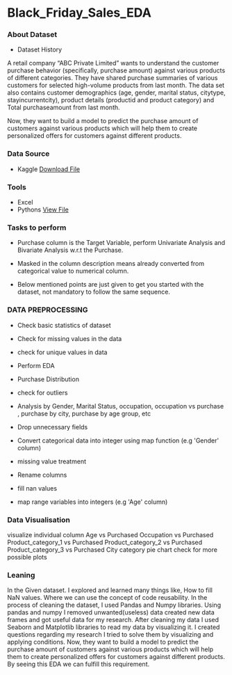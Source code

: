 # Black_Friday_Sales_EDA

### About Dataset

- Dataset History

A retail company “ABC Private Limited” wants to understand the customer purchase behavior (specifically, purchase amount) against various products of different categories. They have shared purchase summaries of various customers for selected high-volume products from last month.
The data set also contains customer demographics (age, gender, marital status, citytype, stayincurrentcity), product details (productid and product category) and Total purchaseamount from last month.

Now, they want to build a model to predict the purchase amount of customers against various products which will help them to create personalized offers for customers against different products.

### Data Source

- Kaggle [Download File](https://www.kaggle.com/datasets/pranavuikey/black-friday-sales-eda/download?datasetVersionNumber=1)

### Tools

- Excel
- Pythons [View File](https://www.kaggle.com/code/vishalchodankar/black-friday-sales-eda-vishal)

### Tasks to perform

- Purchase column is the Target Variable, perform Univariate Analysis and Bivariate Analysis w.r.t the Purchase.

- Masked in the column description means already converted from categorical value to numerical column.

- Below mentioned points are just given to get you started with the dataset, not mandatory to follow the same sequence.

### DATA PREPROCESSING

- Check basic statistics of dataset

- Check for missing values in the data

- check for unique values in data

- Perform EDA

- Purchase Distribution

- check for outliers

- Analysis by Gender, Marital Status, occupation, occupation vs purchase , purchase by city, purchase by age group, etc

- Drop unnecessary fields

- Convert categorical data into integer using map function (e.g 'Gender' column)

- missing value treatment

- Rename columns

- fill nan values

- map range variables into integers (e.g 'Age' column)


### Data Visualisation

visualize individual column
Age vs Purchased
Occupation vs Purchased
Product_category_1 vs Purchased
Product_category_2 vs Purchased
Product_category_3 vs Purchased
City category pie chart
check for more possible plots

### Leaning 

In the Given dataset. I explored and learned many things like, How to fill NaN values. Where we can use the concept of code reusability. In the process of cleaning the dataset, I used Pandas and Numpy libraries. Using pandas and numpy I removed unwanted(useless) data created new data frames and got useful data for my research. After cleaning my data I used Seaborn and Matplotlib libraries to read my data by visualizing it. I created questions regarding my research I tried to solve them by visualizing and applying conditions. Now, they want to build a model to predict the purchase amount of customers against various products which will help them to create personalized offers for customers against different products. By seeing this EDA we can fulfill this requirement.




